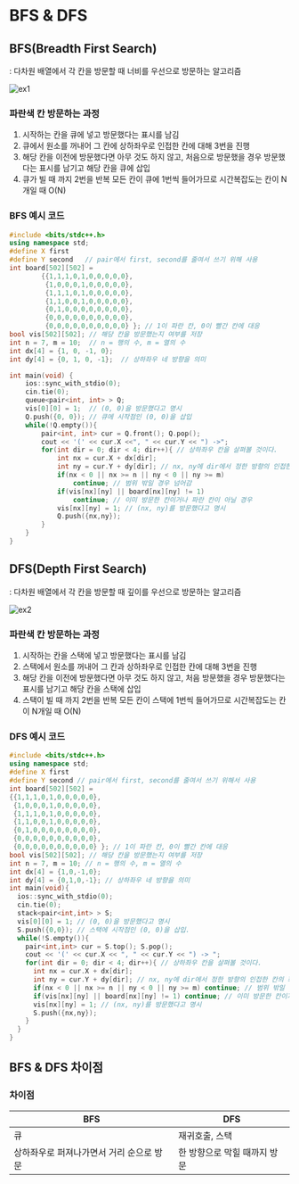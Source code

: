 # BFS & DFS
## BFS(Breadth First Search)
: 다차원 배열에서 각 칸을 방문할 때 너비를 우선으로 방문하는 알고리즘

![ex1](https://user-images.githubusercontent.com/74299463/155998430-be4131e7-0777-4c13-ba4a-2cb62db2c6ad.png)

### 파란색 칸 방문하는 과정
1. 시작하는 칸을 큐에 넣고 방문했다는 표시를 남김
2. 큐에서 원소를 꺼내어 그 칸에 상하좌우로 인접한 칸에 대해 3번을 진행
3. 해당 칸을 이전에 방문했다면 아무 것도 하지 않고, 처음으로 방문했을 경우 방문했다는 표시를 남기고 해당 칸을 큐에 삽입
4. 큐가 빌 때 까지 2번을 반복
   모든 칸이 큐에 1번씩 들어가므로 시간복잡도는 칸이 N개일 때 O(N)

### BFS 예시 코드
```c++
#include <bits/stdc++.h>
using namespace std;
#define X first
#define Y second   // pair에서 first, second를 줄여서 쓰기 위해 사용
int board[502][502] =
        {{1,1,1,0,1,0,0,0,0,0},
         {1,0,0,0,1,0,0,0,0,0},
         {1,1,1,0,1,0,0,0,0,0},
         {1,1,0,0,1,0,0,0,0,0},
         {0,1,0,0,0,0,0,0,0,0},
         {0,0,0,0,0,0,0,0,0,0},
         {0,0,0,0,0,0,0,0,0,0} }; // 1이 파란 칸, 0이 빨간 칸에 대응
bool vis[502][502]; // 해당 칸을 방문했는지 여부를 저장
int n = 7, m = 10;  // n = 행의 수, m = 열의 수
int dx[4] = {1, 0, -1, 0};
int dy[4] = {0, 1, 0, -1};  // 상하좌우 네 방향을 의미

int main(void) {
    ios::sync_with_stdio(0);
    cin.tie(0);
    queue<pair<int, int> > Q;
    vis[0][0] = 1;  // (0, 0)을 방문했다고 명시
    Q.push({0, 0}); // 큐에 시작점인 (0, 0)을 삽입
    while(!Q.empty()){
        pair<int, int> cur = Q.front(); Q.pop();
        cout << '(' << cur.X <<", " << cur.Y << ") ->";
        for(int dir = 0; dir < 4; dir++){ // 상하좌우 칸을 살펴볼 것이다.
            int nx = cur.X + dx[dir];
            int ny = cur.Y + dy[dir]; // nx, ny에 dir에서 정한 방향의 인접한 칸의 좌표가 들어감
            if(nx < 0 || nx >= n || ny < 0 || ny >= m)
                continue; // 범위 밖일 경우 넘어감
            if(vis[nx][ny] || board[nx][ny] != 1)
                continue; // 이미 방문한 칸이거나 파란 칸이 아닐 경우
            vis[nx][ny] = 1; // (nx, ny)를 방문했다고 명시
            Q.push({nx,ny});
        }
    }
}
```

## DFS(Depth First Search)
: 다차원 배열에서 각 칸을 방문할 때 깊이를 우선으로 방문하는 알고리즘

![ex2](https://user-images.githubusercontent.com/74299463/155998478-933298f6-87c7-4569-8598-1aed7aa38ce9.png)

### 파란색 칸 방문하는 과정
1. 시작하는 칸을 스택에 넣고 방문했다는 표시를 남김
2. 스택에서 원소를 꺼내어 그 칸과 상하좌우로 인접한 칸에 대해 3번을 진행
3. 해당 칸을 이전에 방문했다면 아무 것도 하지 않고, 처음 방문했을 경우 방문했다는 표시를 남기고 해당 칸을 스택에 삽입
4. 스택이 빌 때 까지 2번을 반복
   모든 칸이 스택에 1번씩 들어가므로 시간복잡도는 칸이 N개일 때 O(N)

### DFS 예시 코드
```c++
#include <bits/stdc++.h>
using namespace std;
#define X first
#define Y second // pair에서 first, second를 줄여서 쓰기 위해서 사용
int board[502][502] =
{{1,1,1,0,1,0,0,0,0,0},
 {1,0,0,0,1,0,0,0,0,0},
 {1,1,1,0,1,0,0,0,0,0},
 {1,1,0,0,1,0,0,0,0,0},
 {0,1,0,0,0,0,0,0,0,0},
 {0,0,0,0,0,0,0,0,0,0},
 {0,0,0,0,0,0,0,0,0,0} }; // 1이 파란 칸, 0이 빨간 칸에 대응
bool vis[502][502]; // 해당 칸을 방문했는지 여부를 저장
int n = 7, m = 10; // n = 행의 수, m = 열의 수
int dx[4] = {1,0,-1,0};
int dy[4] = {0,1,0,-1}; // 상하좌우 네 방향을 의미
int main(void){
  ios::sync_with_stdio(0);
  cin.tie(0);
  stack<pair<int,int> > S;
  vis[0][0] = 1; // (0, 0)을 방문했다고 명시
  S.push({0,0}); // 스택에 시작점인 (0, 0)을 삽입.
  while(!S.empty()){
    pair<int,int> cur = S.top(); S.pop();
    cout << '(' << cur.X << ", " << cur.Y << ") -> ";
    for(int dir = 0; dir < 4; dir++){ // 상하좌우 칸을 살펴볼 것이다.
      int nx = cur.X + dx[dir];
      int ny = cur.Y + dy[dir]; // nx, ny에 dir에서 정한 방향의 인접한 칸의 좌표가 들어감
      if(nx < 0 || nx >= n || ny < 0 || ny >= m) continue; // 범위 밖일 경우 넘어감
      if(vis[nx][ny] || board[nx][ny] != 1) continue; // 이미 방문한 칸이거나 파란 칸이 아닐 경우
      vis[nx][ny] = 1; // (nx, ny)를 방문했다고 명시
      S.push({nx,ny});
    }
  }
}
```

## BFS & DFS 차이점
### 차이점
| BFS   | DFS  |
| ----- | ---- |
| 큐     | 재귀호출, 스택|
| 상하좌우로 퍼져나가면서 거리 순으로 방문 | 한 방향으로 막힐 때까지 방문|
